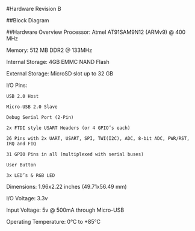 #Hardware Revision B

##Block Diagram

##Hardware Overview
Processor:	Atmel AT91SAM9N12 (ARMv9) @ 400 MHz

Memory:		512 MB DDR2 @ 133MHz

Internal Storage:	4GB EMMC NAND Flash

External Storage:	MicroSD slot up to 32 GB

I/O Pins:

	USB 2.0 Host
  
	Micro-USB 2.0 Slave
  
	Debug Serial Port (2-Pin)
  
	2x FTDI style USART Headers (or 4 GPIO’s each)
  
	26 Pins with 2x UART, USART, SPI, TWI(I2C), ADC, 8-bit ADC, PWR/RST, IRQ and FIQ
  
	31 GPIO Pins in all (multiplexed with serial buses)
  
	User Button
  
	3x LED’s & RGB LED
  
Dimensions: 			1.96x2.22 inches (49.71x56.49 mm)

I/O Voltage:			3.3v

Input Voltage:			5v @ 500mA through Micro-USB

Operating Temperature:		0°C to +85°C
